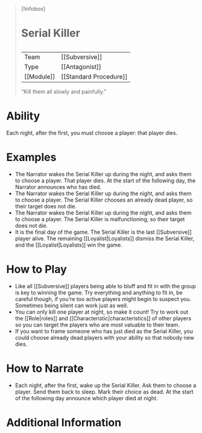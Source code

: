 > [!infobox]
> # Serial Killer
> ######
> |  |  |
> | ---- | ---- |
> | Team | [[Subversive]] |
> | Type | [[Antagonist]] |
> | [[Module]] | [[Standard Procedure]] |
>  “Kill them all slowly and painfully.”
# Ability
Each night, after the first, you must choose a player: that player dies.

# Examples
- The Narrator wakes the Serial Killer up during the night, and asks them to choose a player. That player dies. At the start of the following day, the Narrator announces who has died.
- The Narrator wakes the Serial Killer up during the night, and asks them to choose a player. The Serial Killer chooses an already dead player, so their target does not die.
- The Narrator wakes the Serial Killer up during the night, and asks them to choose a player. The Serial Killer is malfunctioning, so their target does not die.
- It is the final day of the game. The Serial Killer is the last [[Subversive]] player alive. The remaining [[Loyalist|Loyalists]] dismiss the Serial Killer, and the [[Loyalist|Loyalists]] win the game.

# How to Play
- Like all [[Subversive]] players being able to bluff and fit in with the group is key to winning the game. Try everything and anything to fit in, be careful though, if you're too active players might begin to suspect you. Sometimes being silent can work just as well.
- You can only kill one player at night, so make it count! Try to work out the [[Role|roles]] and [[Characteristic|characteristics]] of other players so you can target the players who are most valuable to their team.
- If you want to frame someone who has just died as the Serial Killer, you could choose already dead players with your ability so that nobody new dies.

# How to Narrate
- Each night, after the first, wake up the Serial Killer. Ask them to choose a player. Send them back to sleep. Mark their choice as dead. At the start of the following day announce which player died at night.

# Additional Information